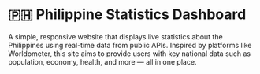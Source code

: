 # 🇵🇭 Philippine Statistics Dashboard

A simple, responsive website that displays live statistics about the Philippines using real-time data from public APIs. Inspired by platforms like Worldometer, this site aims to provide users with key national data such as population, economy, health, and more — all in one place.


